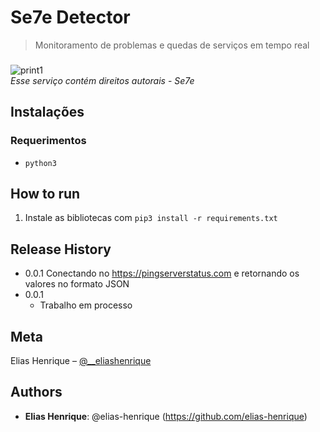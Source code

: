# Se7e Detector
> Monitoramento de problemas e quedas de serviços em tempo real
###
![print1](http://pm1.narvii.com/6374/24bb8b2236807f0c3649115e2e6273898546f805_00.jpg)  
_Esse serviço contém direitos autorais_ - _Se7e_

## Instalações
### Requerimentos
  * `python3`

## How to run
1. Instale as bibliotecas com `pip3 install -r requirements.txt`

## Release History
* 0.0.1
  Conectando no https://pingserverstatus.com e retornando os valores no formato JSON
* 0.0.1
    * Trabalho em processo

## Meta

Elias Henrique – [@__eliashenrique](https://www.instagram.com/__eliashenrique/)


## Authors
 
* **Elias Henrique**: @elias-henrique (https://github.com/elias-henrique)
